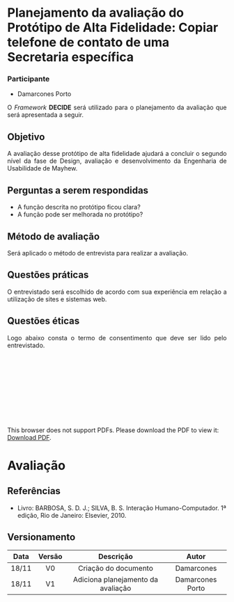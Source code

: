 # Planejamento da avaliação do Protótipo de Alta Fidelidade: Copiar telefone de contato de uma Secretaria específica  

### Participante
- Damarcones Porto

<p align="justify">O <i>Framework</i> <b>DECIDE</b> será utilizado para o planejamento da avaliação que será apresentada a seguir.</p>

## Objetivo

<p align="justify">A avaliação desse protótipo de alta fidelidade ajudará a concluir o segundo nível da fase de Design, avaliação e desenvolvimento da Engenharia de Usabilidade de Mayhew.</p>

##  Perguntas a serem respondidas

- A função descrita no protótipo ficou clara?
- A função pode ser melhorada no protótipo?

##  Método de avaliação

<p align="justify"> Será aplicado o método de entrevista para realizar a avaliação.</p>

##  Questões práticas

<p align="justify">O entrevistado será escolhido de acordo com sua experiência em relação a utilização de sites e sistemas web.</p>

##  Questões éticas

<p align="justify">Logo abaixo consta o termo de consentimento que deve ser lido pelo entrevistado.</p>

<object data="../TERMO.pdf" type="application/pdf" width="700px" height="500px">
<embed src="../TERMO.pdf">
        <p>This browser does not support PDFs. Please download the PDF to view it: <a href="../TERMO.pdf">Download PDF</a>.</p>
    </embed>
</object>

# Avaliação 

<p align="justify"> </p>

## Referências

- Livro: BARBOSA, S. D. J.; SILVA, B. S. Interação Humano-Computador. 1ª edição, Rio de Janeiro: Elsevier, 2010.


## Versionamento

| Data | Versão |           Descrição             |    Autor    |
|:----:|:------:|:-------------------------------:|:-----------:|
|18/11 |V0      |     Criação do documento        |Damarcones  |
|18/11 |V1      | Adiciona planejamento da avaliação| Damarcones Porto|